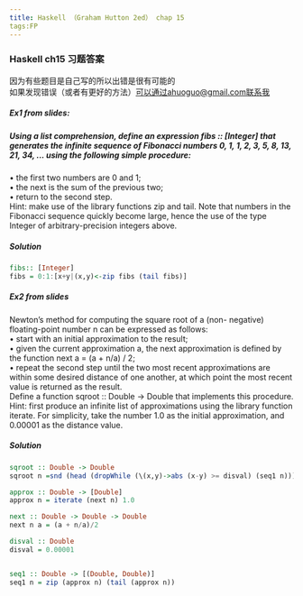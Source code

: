 ```yaml
---
title: Haskell （Graham Hutton 2ed） chap 15
tags:FP
---
```


### Haskell ch15 习题答案
因为有些题目是自己写的所以出错是很有可能的  
如果发现错误（或者有更好的方法）可以通过ahuoguo@gmail.com联系我  
<!--more-->

##### Ex1 from slides:   

##### Using a list comprehension, define an expression fibs :: [Integer] that generates the infinite sequence of Fibonacci numbers 0, 1, 1, 2, 3, 5, 8, 13, 21, 34, ... using the following simple procedure:  
• the first two numbers are 0 and 1;  
• the next is the sum of the previous two;  
• return to the second step.  
Hint: make use of the library functions zip and tail. Note that numbers in the Fibonacci sequence quickly become large, hence the use of the type Integer of arbitrary-precision integers above.  

##### Solution

```haskell
fibs:: [Integer]
fibs = 0:1:[x+y|(x,y)<-zip fibs (tail fibs)] 
```

##### Ex2 from slides

Newton’s method for computing the square root of a (non- negative) floating-point number n can be expressed as follows:  
• start with an initial approximation to the result;  
• given the current approximation a, the next approximation is defined by the function next a = (a + n/a) / 2;  
• repeat the second step until the two most recent approximations are within some desired distance of one another, at which point the most recent value is returned as the result.  
Define a function sqroot :: Double -> Double that implements this procedure.   
Hint: first produce an infinite list of approximations using the library function iterate. For simplicity, take the number 1.0 as the initial approximation, and 0.00001 as the distance value.  

##### Solution

```haskell
sqroot :: Double -> Double
sqroot n =snd (head (dropWhile (\(x,y)->abs (x-y) >= disval) (seq1 n)))

approx :: Double -> [Double]
approx n = iterate (next n) 1.0

next :: Double -> Double -> Double
next n a = (a + n/a)/2

disval :: Double
disval = 0.00001


seq1 :: Double -> [(Double, Double)]
seq1 n = zip (approx n) (tail (approx n))
```


